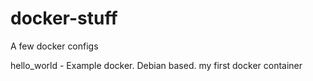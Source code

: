 # docker-stuff
A few docker configs

hello_world - Example docker. Debian based. my first docker container

